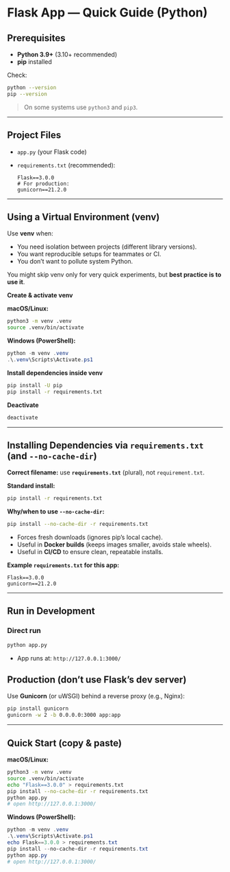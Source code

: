 # Flask App — Quick Guide (Python)

## Prerequisites

* **Python 3.9+** (3.10+ recommended)
* **pip** installed

Check:

```bash
python --version
pip --version
```

> On some systems use `python3` and `pip3`.

---

## Project Files

* `app.py` (your Flask code)
* `requirements.txt` (recommended):

  ```
  Flask==3.0.0
  # For production:
  gunicorn==21.2.0
  ```

---

## Using a Virtual Environment (venv)

Use **venv** when:

* You need isolation between projects (different library versions).
* You want reproducible setups for teammates or CI.
* You don’t want to pollute system Python.

You might skip venv only for very quick experiments, but **best practice is to use it**.

**Create & activate venv**

**macOS/Linux:**

```bash
python3 -m venv .venv
source .venv/bin/activate
```

**Windows (PowerShell):**

```powershell
python -m venv .venv
.\.venv\Scripts\Activate.ps1
```

**Install dependencies inside venv**

```bash
pip install -U pip
pip install -r requirements.txt
```

**Deactivate**

```bash
deactivate
```

---

## Installing Dependencies via `requirements.txt` (and `--no-cache-dir`)

**Correct filename:** use **`requirements.txt`** (plural), not `requirement.txt`.

**Standard install:**

```bash
pip install -r requirements.txt
```

**Why/when to use `--no-cache-dir`:**

```bash
pip install --no-cache-dir -r requirements.txt
```

* Forces fresh downloads (ignores pip’s local cache).
* Useful in **Docker builds** (keeps images smaller, avoids stale wheels).
* Useful in **CI/CD** to ensure clean, repeatable installs.

**Example `requirements.txt` for this app:**

```
Flask==3.0.0
gunicorn==21.2.0
```

---

## Run in Development

### Direct run

```bash
python app.py
```

* App runs at: `http://127.0.0.1:3000/`


## Production (don’t use Flask’s dev server)

Use **Gunicorn** (or uWSGI) behind a reverse proxy (e.g., Nginx):

```bash
pip install gunicorn
gunicorn -w 2 -b 0.0.0.0:3000 app:app
```

---

## Quick Start (copy & paste)

**macOS/Linux:**

```bash
python3 -m venv .venv
source .venv/bin/activate
echo "Flask==3.0.0" > requirements.txt
pip install --no-cache-dir -r requirements.txt
python app.py
# open http://127.0.0.1:3000/
```

**Windows (PowerShell):**

```powershell
python -m venv .venv
.\.venv\Scripts\Activate.ps1
echo Flask==3.0.0 > requirements.txt
pip install --no-cache-dir -r requirements.txt
python app.py
# open http://127.0.0.1:3000/
```



